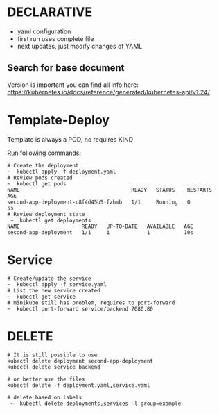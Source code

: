 # DECLARATIVE

* yaml configuration
* first run uses complete file
* next updates, just modify changes of YAML

## Search for base document
Version is important
you can find all info here: https://kubernetes.io/docs/reference/generated/kubernetes-api/v1.24/

# Template-Deploy
Template is always a POD, no requires KIND

Run following commands:
```
# Create the deployment
~  kubectl apply -f deployment.yaml
# Review pods created
~  kubectl get pods
NAME                                    READY   STATUS    RESTARTS   AGE
second-app-deployment-c8f4d45b5-fzhmb   1/1     Running   0          5s
# Review deployment state
 ~  kubectl get deployments
NAME                    READY   UP-TO-DATE   AVAILABLE   AGE
second-app-deployment   1/1     1            1           10s
```
# Service
```
# Create/update the service
~  kubectl apply -f service.yaml
# List the new service created
~  kubectl get service
# minikube still has problem, requires to port-forward
~  kubectl port-forward service/backend 7080:80
```

# DELETE
```
# It is still possible to use
kubectl delete deployment second-app-deployment
kubectl delete service backend

# or better use the files
kubectl delete -f deployment.yaml,service.yaml

# delete based on labels
 ~  kubectl delete deployments,services -l group=example
```